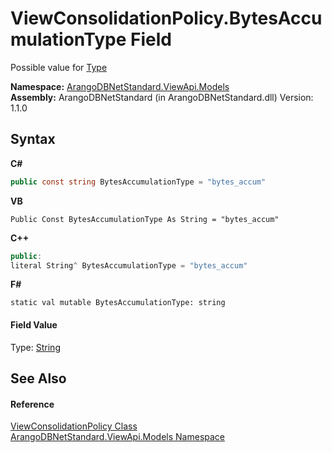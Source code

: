 # ViewConsolidationPolicy.BytesAccumulationType Field
 

Possible value for <a href="83067da1-4588-251a-c7b1-38473cbd32cd">Type</a>

**Namespace:**&nbsp;<a href="23bbeb16-c099-4f2c-4dad-2e67e1a19df4">ArangoDBNetStandard.ViewApi.Models</a><br />**Assembly:**&nbsp;ArangoDBNetStandard (in ArangoDBNetStandard.dll) Version: 1.1.0

## Syntax

**C#**<br />
``` C#
public const string BytesAccumulationType = "bytes_accum"
```

**VB**<br />
``` VB
Public Const BytesAccumulationType As String = "bytes_accum"
```

**C++**<br />
``` C++
public:
literal String^ BytesAccumulationType = "bytes_accum"
```

**F#**<br />
``` F#
static val mutable BytesAccumulationType: string
```


#### Field Value
Type: <a href="https://docs.microsoft.com/dotnet/api/system.string" target="_blank" rel="noopener noreferrer">String</a>

## See Also


#### Reference
<a href="a7f55422-d362-7371-9e47-d2786c89b753">ViewConsolidationPolicy Class</a><br /><a href="23bbeb16-c099-4f2c-4dad-2e67e1a19df4">ArangoDBNetStandard.ViewApi.Models Namespace</a><br />